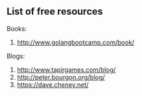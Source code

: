 ## List of free resources 

Books:

1. http://www.golangbootcamp.com/book/


Blogs:

1. http://www.tapirgames.com/blog/
2. http://peter.bourgon.org/blog/
3. https://dave.cheney.net/